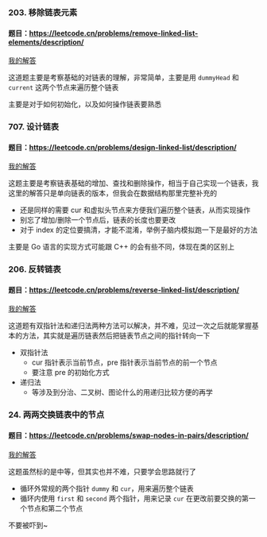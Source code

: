 ### 203. 移除链表元素
#### 题目：https://leetcode.cn/problems/remove-linked-list-elements/description/

[我的解答](https://github.com/EthanQC/my-learning-record/blob/main/data-structure-and-algorithm/problems-record/linked-list/203-remove-linked-list-elements.md)

这道题主要是考察基础的对链表的理解，非常简单，主要是用 `dummyHead` 和 `current` 这两个节点来遍历整个链表

主要是对于如何初始化，以及如何操作链表要熟悉

### 707. 设计链表
#### 题目：https://leetcode.cn/problems/design-linked-list/description/

[我的解答](https://github.com/EthanQC/my-learning-record/blob/main/data-structure-and-algorithm/problems-record/linked-list/203-remove-linked-list-elements.md)

这题主要是考察链表基础的增加、查找和删除操作，相当于自己实现一个链表，我这里的解答只是单向链表的版本，但我会在数据结构那里完整补充的

* 还是同样的需要 cur 和虚拟头节点来方便我们遍历整个链表，从而实现操作
* 别忘了增加/删除一个节点后，链表的长度也要更改
* 对于 index 的定位要搞清，才能不混淆，举例子脑内模拟跑一下是最好的方法

主要是 Go 语言的实现方式可能跟 C++ 的会有些不同，体现在类的区别上

### 206. 反转链表
#### 题目：https://leetcode.cn/problems/reverse-linked-list/description/

[我的解答](https://github.com/EthanQC/my-learning-record/blob/main/data-structure-and-algorithm/problems-record/linked-list/203-remove-linked-list-elements.md)

这道题有双指针法和递归法两种方法可以解决，并不难，见过一次之后就能掌握基本的方法，其实就是遍历链表然后把链表节点之间的指针转向一下

* 双指针法
  * cur 指针表示当前节点，pre 指针表示当前节点的前一个节点
  * 要注意 pre 的初始化方式
* 递归法
  * 等涉及到分治、二叉树、图论什么的用递归比较方便的再学

### 24. 两两交换链表中的节点
#### 题目：https://leetcode.cn/problems/swap-nodes-in-pairs/description/

[我的解答](https://github.com/EthanQC/my-learning-record/blob/main/data-structure-and-algorithm/problems-record/linked-list/24-swap-nodes-in-pairs.md)

这题虽然标的是中等，但其实也并不难，只要学会思路就行了

* 循环外常规的两个指针 `dummy` 和 `cur`，用来遍历整个链表
* 循环内使用 `first` 和 `second` 两个指针，用来记录 `cur` 在更改前要交换的第一个节点和第二个节点

不要被吓到~